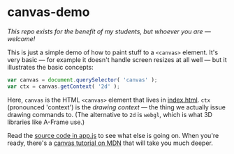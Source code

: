 # canvas-demo

*This repo exists for the benefit of my students, but whoever you are — welcome!*

This is just a simple demo of how to paint stuff to a `<canvas>` element. It's very basic — for example it doesn't handle screen resizes at all well — but it illustrates the basic concepts:

```js
var canvas = document.querySelector( 'canvas' );
var ctx = canvas.getContext( '2d' );
```

Here, `canvas` is the HTML `<canvas>` element that lives in [index.html](index.html). `ctx` (pronounced 'context') is the *drawing context* — the thing we actually issue drawing commands to. (The alternative to `2d` is `webgl`, which is what 3D libraries like A-Frame use.)

Read the [source code in app.js](app.js) to see what else is going on. When you're ready, there's a [canvas tutorial on MDN](https://developer.mozilla.org/en-US/docs/Web/API/Canvas_API/Tutorial) that will take you much deeper.
